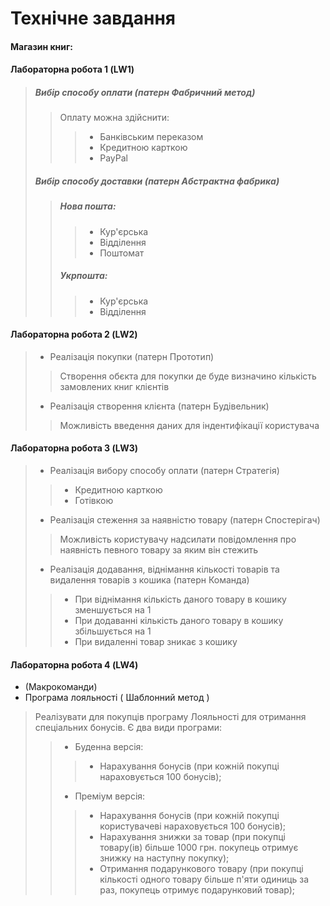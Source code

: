 # Технічне завдання
#### **Магазин книг:**
#### **Лабораторна робота 1 (LW1)**
> ##### Вибір способу оплати (патерн Фабричний метод)
>> Оплату можна здійснити:
>>> - Банківським переказом
>>> - Кредитною карткою
>>> - PayPal
> ##### Вибір способу доставки (патерн Абстрактна фабрика)
>> ##### Нова пошта:
>>> * Кур'єрська
>>> * Відділення
>>> * Поштомат
>> ##### Укрпошта:
>>> * Кур'єрська
>>> * Відділення
#### **Лабораторна робота 2 (LW2)**
> - Реалізація покупки (патерн Прототип)
>> Створення обєкта для покупки де буде визначино кількість замовлених книг клієнтів
> - Реалізація створення клієнта (патерн Будівельник)
>> Можливість введення даних для індентифікації користувача
#### **Лабораторна робота 3 (LW3)**
> - Реалізація вибору способу оплати (патерн Стратегія)
>> - Кредитною карткою
>> - Готівкою
> - Реалізація стеження за наявністю товару (патерн Спостерігач)
>> Можливість користувачу надсилати повідомлення про наявність певного товару за яким він стежить
> - Реалізація додавання, віднімання кількості товарів та видалення товарів з кошика (патерн Команда)
>> - При віднімання кількість даного товару в кошику зменшується на 1
>> - При додаванні кількість даного товару в кошику збільшується на 1
>> - При видаленні товар зникає з кошику
#### **Лабораторна робота 4 (LW4)**
 - (Макрокоманди)
 - Програма лояльності ( Шаблонний метод )
> Реалізувати для покупців програму Лояльності для отримання спеціальних бонусів. Є два види програми:
>> - Буденна версія:
>>> - Нарахування бонусів (при кожній покупці нараховується 100 бонусів);
>> - Преміум версія:
>>> - Нарахування бонусів (при кожній покупці користувачеві нараховується 100 бонусів);
>>> - Нарахування знижки за товар (при покупці товару(ів) більше 1000 грн. покупець отримує знижку на наступну покупку);
>>> - Отримання подарункового товару (при покупці кількості одного товару більше п'яти одиниць за раз, покупець отримує подарунковий товар);
